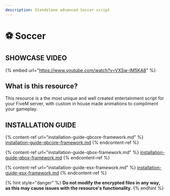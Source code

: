 ```yaml
---
description: Standalone advanced Soccer script
---
```


# ⚽ Soccer

## SHOWCASE VIDEO

{% embed url="https://www.youtube.com/watch?v=VXSw-IM5KA8" %}

## What is this resource?

This resource is a the most unique and well created entertainment script for your FiveM server, with custom in house made animations to compliment your gameplay.&#x20;

## INSTALLATION GUIDE

{% content-ref url="installation-guide-qbcore-framework.md" %}
[installation-guide-qbcore-framework.md](installation-guide-qbcore-framework.md)
{% endcontent-ref %}

{% content-ref url="installation-guide-qbox-framework.md" %}
[installation-guide-qbox-framework.md](installation-guide-qbox-framework.md)
{% endcontent-ref %}

{% content-ref url="installation-guide-esx-framework.md" %}
[installation-guide-esx-framework.md](installation-guide-esx-framework.md)
{% endcontent-ref %}

{% hint style="danger" %}
**Do not modify the encrypted files in any way, as this may cause issues with the resource's functionality.**
{% endhint %}
